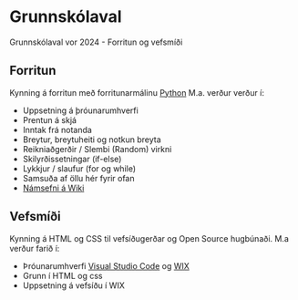 # Grunnskólaval
Grunnskólaval vor 2024 - Forritun og vefsmíði

## Forritun
Kynning á forritun með forritunarmálinu [Python](https://www.python.org/)  M.a. verður verður í:
- Uppsetning á þróunarumhverfi
- Prentun á skjá
- Inntak frá notanda
- Breytur, breytuheiti og notkun breyta
- Reikniaðgerðir / Slembi (Random) virkni
- Skilyrðissetningar (if-else)
- Lykkjur / slaufur (for og while)
- Samsuða af öllu hér fyrir ofan
- [Námsefni á Wiki](https://github.com/dannigalvez/Grunnskolaval/wiki/N%C3%A1msefni)
  
## Vefsmíði
Kynning á HTML og CSS  til vefsíðugerðar og Open Source hugbúnaði.  M.a verður farið í:
- Þróunarumhverfi [Visual Studio Code](https://code.visualstudio.com/download) og [WIX](https://wix.com/) 
- Grunn í HTML og css
- Uppsetning á vefsíðu í WIX
